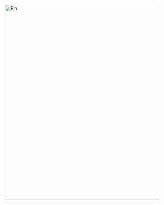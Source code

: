 <img width="1362" height="637" alt="Pin" src="https://github.com/user-attachments/assets/39d3d633-9034-4721-81ad-685567bd388e" />
